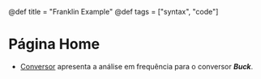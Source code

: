 @def title = "Franklin Example"
@def tags = ["syntax", "code"]

# Página Home

- [Conversor](/notebook/) apresenta a análise em frequência para o conversor _**Buck**_.


